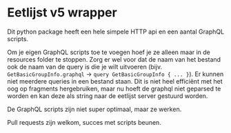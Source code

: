 # Eetlijst v5 wrapper

Dit python package heeft een hele simpele HTTP api en een aantal GraphQL scripts.

Om je eigen GraphQL scripts toe te voegen hoef je ze alleen maar in de resources folder te stoppen.
Zorg er wel voor dat de naam van het bestand ook de naam van de query is die je wilt uitvoeren (bijv. `GetBasicGroupInfo.graphql` -> `query GetBasicGroupInfo { ... }`). Er kunnen niet meerdere queries in een bestand staan. Dit is niet heel efficiënt met het oog op fragments hergebruiken, maar nu hoeft de graphql niet geparsed te worden en kan deze als string naar de eetlijst server gestuurd worden.

De GraphQL scripts zijn niet super optimaal, maar ze werken.

Pull requests zijn welkom, succes met scripts beunen.
